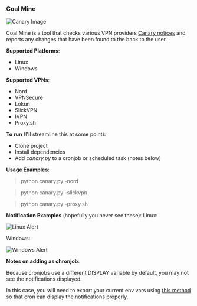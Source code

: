 ### Coal Mine
![Canary Image](https://i.imgur.com/P4sowyT.png)

Coal Mine is a tool that checks various VPN providers [Canary notices](https://en.wikipedia.org/wiki/Warrant_canary) and reports any changes that have been found to the back to the user.

**Supported Platforms**:
- Linux
- Windows

**Supported VPNs**:
- Nord
- VPNSecure
- Lokun
- SlickVPN
- IVPN
- Proxy.sh

**To run** (I'll streamline this at some point):
- Clone project
- Install dependencies
- Add _canary.py_ to a cronjob or scheduled task (notes below)

**Usage Examples**:
>python canary.py -nord

>python canary.py -slickvpn

>python canary.py -proxy.sh

**Notification Examples** (hopefully you never see these):
Linux:

![Linux Alert](https://i.imgur.com/fdM5caR.png)

Windows:

![Windows Alert](https://i.imgur.com/ot59THn.png)


**Notes on adding as chronjob**:

Because cronjobs use a different DISPLAY variable by default, you may not see the notifications displayed.

In this case, you will need to export your current env vars using [this method](https://askubuntu.com/questions/978382/how-can-i-show-notify-send-messages-triggered-by-crontab) so that cron can display the notifications properly.

